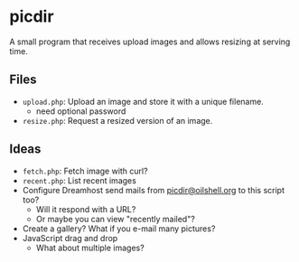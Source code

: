 picdir
======

A small program that receives upload images and allows resizing at serving time.

## Files

- `upload.php`: Upload an image and store it with a unique filename.
  - need optional password
- `resize.php`: Request a resized version of an image.

## Ideas

- `fetch.php`: Fetch image with curl?
- `recent.php`: List recent images
- Configure Dreamhost send mails from picdir@oilshell.org to this script too?
  - Will it respond with a URL?
  - Or maybe you can view "recently mailed"?
- Create a gallery?  What if you e-mail many pictures?
- JavaScript drag and drop
  - What about multiple images?
